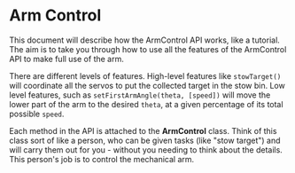 # Arm Control

This document will describe how the ArmControl API works, like a tutorial. The
aim is to take you through how to use all the features of the ArmControl API to
make full use of the arm.

There are different levels of features. High-level features like `stowTarget()`
will coordinate all the servos to put the collected target in the stow bin. Low
level features, such as `setFirstArmAngle(theta, [speed])` will move the lower
part of the arm to the desired `theta`, at a given percentage of its total
possible `speed`.

Each method in the API is attached to the **ArmControl** class. Think of this
class sort of like a person, who can be given tasks (like "stow target") and
will carry them out for you - without you needing to think about the details.
This person's job is to control the mechanical arm.
